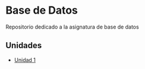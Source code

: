 # Base de Datos 
Repositorio dedicado a la asignatura de base de datos

## Unidades 
- [Unidad 1](Unidad-1)
